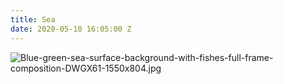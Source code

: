 ```yaml
---
title: Sea
date: 2020-05-10 16:05:00 Z
---
```


![Blue-green-sea-surface-background-with-fishes-full-frame-composition-DWGX61-1550x804.jpg](/uploads/Blue-green-sea-surface-background-with-fishes-full-frame-composition-DWGX61-1550x804.jpg)